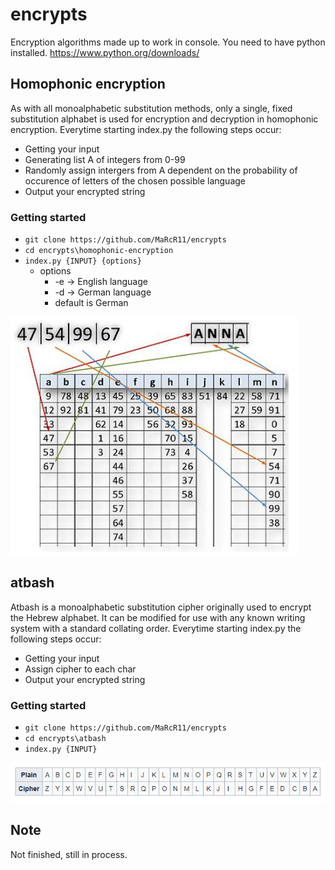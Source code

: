 # encrypts

Encryption algorithms made up to work in console. You need to have python installed. https://www.python.org/downloads/

## Homophonic encryption
As with all monoalphabetic substitution methods, only a single, fixed substitution alphabet is used for encryption and decryption in homophonic encryption.
Everytime starting index.py the following steps occur:
  - Getting your input
  - Generating list A of integers from 0-99
  - Randomly assign intergers from A dependent on the probability of occurence of letters of the chosen possible language
  - Output your encrypted string
### Getting started
  - `git clone https://github.com/MaRcR11/encrypts`
  - `cd encrypts\homophonic-encryption`
  - `index.py {INPUT} {options}`
    - options
      - -e -> English language
      - -d -> German language
      - default is German


![text](img/img1.PNG)

## atbash
Atbash is a monoalphabetic substitution cipher originally used to encrypt the Hebrew alphabet. It can be modified for use with any known writing system with a standard collating order.
Everytime starting index.py the following steps occur:
  - Getting your input
  - Assign cipher to each char
  - Output your encrypted string
### Getting started
  - `git clone https://github.com/MaRcR11/encrypts`
  - `cd encrypts\atbash`
  - `index.py {INPUT}`
      
![text](img/img2.PNG) 


## Note

Not finished, still in process.
